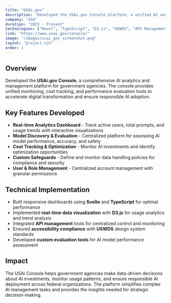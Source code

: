 ```yaml
---
title: "USAi.gov"
description: "Developed the USAi.gov Console platform, a unified AI analytics and management system for government agencies. Built real-time dashboards, cost tracking, and model evaluation tools to help agencies optimize AI investments and ensure responsible adoption."
company: "GSA"
duration: "2023 - Present"
technologies: ["React", "TypeScript", "D3.js", "USWDS", "API Management", "Data Visualization"]
link: "https://www.usai.gov/console/"
image: "/images/usai_gov_screenshot.png"
layout: "project.njk"
order: 1
---
```


## Overview
Developed the **USAi.gov Console**, a comprehensive AI analytics and management platform for government agencies. The console provides unified monitoring, cost tracking, and performance evaluation tools to accelerate digital transformation and ensure responsible AI adoption.

## Key Features Developed
- **Real-time Analytics Dashboard** - Track active users, total prompts, and usage trends with interactive visualizations
- **Model Discovery & Evaluation** - Centralized platform for assessing AI model performance, accuracy, and safety
- **Cost Tracking & Optimization** - Monitor AI investments and identify optimization opportunities
- **Custom Safeguards** - Define and monitor data handling policies for compliance and security
- **User & Role Management** - Centralized account management with granular permissions

## Technical Implementation
- Built responsive dashboards using **Svelte** and **TypeScript** for optimal performance
- Implemented **real-time data visualization** with **D3.js** for usage analytics and trend analysis
- Integrated **API management** tools for centralized control and monitoring
- Ensured **accessibility compliance** with **USWDS** design system standards
- Developed **custom evaluation tools** for AI model performance assessment

## Impact
The USAi Console helps government agencies make data-driven decisions about AI investments, monitor usage patterns, and ensure responsible AI deployment across federal organizations. The platform simplifies complex AI management tasks and provides the insights needed for strategic decision-making.

